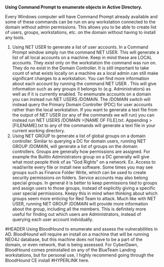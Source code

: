 <b>Using Command Prompt to enumerate objects in Active Directory. </b>

Every Windows computer will have Command Prompt already available and some of these commands can be run on any workstation connected to the domain without admin permissions. This allows you to be able to create list of users, groups, workstations, etc. on the domain without having to install any tools. 
1. Using NET USER to generate a list of user accounts.
In a Command Prompt window simply run the command NET USER. This will generate a list of all local accounts on a machine. Keep in mind these are LOCAL accounts. They exist only on the workstation the command was run on. They do no exist in the Domain Controller. It is still important to take count of what exists locally on a machine as a local admin can still make significant changes to a workstation. You can find more information about each account by running the command NET USER <Account name>. This will give information such as any groups it belongs to (e.g. Administrators) as well as if it is currently enabled.
To enemurate accounts on a domain you can instead run NET USERS /DOMAIN. The /DOMAIN switch will instead query the Primary Domain Controller (PDC) for user accounts rather than the local workstation. If you want to generate a text file from the output of NET USER (or any of the commands we will run) you can instead run NET USERS /DOMAIN >[NAME OF FILE].txt. Appending >[FILENAME].txt to any of the commands will generate a text file in your current working directory. 
2. Using NET GROUP to generate a list of global groups on a domain controller.
Similar to querying a DC for domain users, running NET GROUP /DOMAIN, will generate a list of groups on the domain controllers. Groups are generally how permissions are assigned. For example the BuiltIn Administrators group on a DC generally will give what most people think of as "God Rights" on a network. Ex. Access to read/write every file or install new software. Some times you may see groups such as Finance Folder Write, which can be used to create security permissions on folders. Service accounts may also belong special groups. In general it is better to keep permissions tied to groups and assign users to those groups, instead of explicitly giving a specific user special permissions. Keepy this in mind when thinking about which groups seem more enticing for Red Team to attack. 
Much like with NET USER, running NET GROUP <GROUP NAME> /DOMAIN will provide more information about the group, including all the members. This is definitely more useful for finding out which users are Administrators, instead of querying each user account indvidually. 


#HEADER Using BloodHound to enumerate and assess the vulnerabilities in AD.
BloodHound will require an install on a machine that will be running NEO4J database, but this machine does not have to be a part of the domain, or even network, that is being assessed. For CyberDawn, BloodHound comes preinstalled on any of the BlueTeam Landing workstations, but for personal use, I highly recommend going through the BloodHound CE install #HYPERLINK here.  
